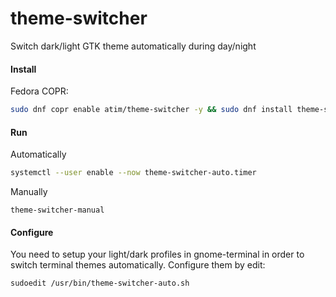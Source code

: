 # theme-switcher
Switch dark/light GTK theme automatically during day/night

#### Install

Fedora COPR:

```bash
sudo dnf copr enable atim/theme-switcher -y && sudo dnf install theme-switcher -y
```

#### Run

Automatically

```bash
systemctl --user enable --now theme-switcher-auto.timer
```


Manually

```
theme-switcher-manual
```

#### Configure

You need to setup your light/dark profiles in gnome-terminal in order to switch terminal themes automatically. Configure them by edit:

```bash
sudoedit /usr/bin/theme-switcher-auto.sh
```
